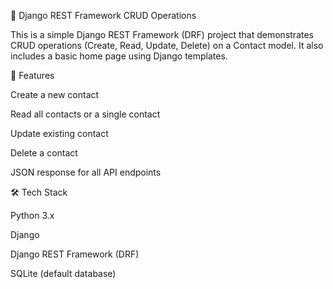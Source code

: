 📌 Django REST Framework CRUD Operations

This is a simple Django REST Framework (DRF) project that demonstrates CRUD operations (Create, Read, Update, Delete) on a Contact model.
It also includes a basic home page using Django templates.

🚀 Features

Create a new contact

Read all contacts or a single contact

Update existing contact

Delete a contact

JSON response for all API endpoints

🛠️ Tech Stack

Python 3.x

Django

Django REST Framework (DRF)

SQLite (default database)

